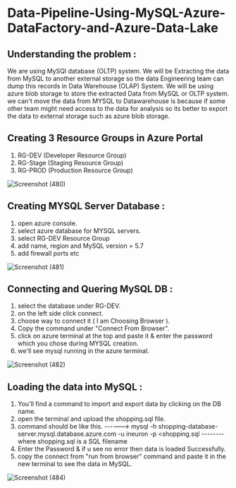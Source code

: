 # Data-Pipeline-Using-MySQL-Azure-DataFactory-and-Azure-Data-Lake

## Understanding the problem :
We are using MySQl database (OLTP) system. We will be Extracting the data from MySQL to another external storage so the data Engineering team can dump this records in Data Warehouse (OLAP) System.
We will be using azure blob storage to store the extracted Data from MySQL or OLTP system. we can't move the data from MYSQL to Datawarehouse is because if some other team might need access to the data for analysis so its better to export the data to external storage such as azure blob storage.

## Creating 3 Resource Groups in Azure Portal
1. RG-DEV (Developer Resource Group)
2. RG-Stage (Staging Resource Group)
3. RG-PROD (Production Resource Group)

![Screenshot (480)](https://github.com/shekharj21/shekharj21/assets/54074505/ecee3836-0395-49a1-80c0-b14406bfa847)

## Creating MYSQL Server Database :
1. open azure console.
2. select azure database for MYSQL servers.
3. select RG-DEV Resource Group
4. add name, region and MySQL version = 5.7
5. add firewall ports etc

![Screenshot (481)](https://github.com/shekharj21/shekharj21/assets/54074505/bbd0b97c-f87f-462b-b02b-0318f6dbdf71)

## Connecting and Quering MySQL DB :
1. select the database under RG-DEV.
2. on the left side click connect.
3. choose way to connect it ( I am Choosing Browser ).
4. Copy the command under "Connect From Browser".
5. click on azure terminal at the top and paste it &  enter the password which you chose during MYSQL creation.
6. we'll see mysql running in the azure terminal.


![Screenshot (482)](https://github.com/shekharj21/shekharj21/assets/54074505/0a24f01a-62b0-45f8-befb-1f221ef8d7aa)

## Loading the data into MySQL :
1. You'll find a command to import and export data by clicking on the DB name.
2. open the terminal and upload the shopping.sql file.
3. command should be like this. ------> mysql -h shopping-database-server.mysql.database.azure.com -u ineuron -p <shopping.sql --------where shopping.sql is a SQL filename
4. Enter the Password & if u see no error then data is loaded Successfully.
5. copy the connect from "run from browser" command and paste it in the new terminal to see the data in MySQL.
   
![Screenshot (484)](https://github.com/shekharj21/shekharj21/assets/54074505/f5b722d4-7337-4560-8bfa-7e9609069fb7)

